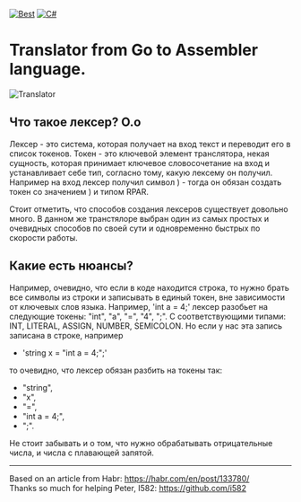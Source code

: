 [![Best](https://img.shields.io/badge/The%20best%20TRANSLATOR-GO-blue)](https://github.com/VasilevMaxim/TranslatorGo)
[![C#](https://img.shields.io/badge/Code%20Style-C%23-blueviolet)](https://docs.microsoft.com/en-us/dotnet/standard/design-guidelines/index?redirectedfrom=MSDN)
# Translator from Go to Assembler language.   


![Translator](https://sun9-37.userapi.com/c858032/v858032731/1890f7/F0RMRY0Npr4.jpg "GO")

## Что такое лексер? О.o

Лексер - это система, которая получает на вход текст и переводит его в список токенов. Токен - это ключевой элемент транслятора, некая сущность, которая принимает ключевое словосочетание на вход и устанавливает себе тип, согласно тому, какую лексему он получил. Например на вход лексер получил символ ) - тогда он обязан создать токен со значением ) и типом RPAR.

Стоит отметить, что способов создания лексеров существует довольно много. В данном же транстялоре выбран один из самых простых и очевидных способов по своей сути и одновременно быстрых по скорости работы.

## Какие есть нюансы?
Например, очевидно, что если в коде находится строка, то нужно брать все символы из строки и записывать в единый токен, вне зависимости от ключевых слов языка. 
Например, 'int a = 4;' лексер разобьет на следующие токены: "int", "a", "=", "4", ";". С соответствующими типами: INT, LITERAL, ASSIGN, NUMBER, SEMICOLON. Но если у нас эта запись записана в строке, например    
- 'string x = "int a = 4;";'    

то очевидно, что лексер обязан разбить на токены так:    
- "string",   
- "x",    
- "=",   
- "int a = 4;",   
- ";".


Не стоит забывать и о том, что нужно обрабатывать отрицательные числа, и числа с плавающей запятой. 

_____

Based on an article from Habr: https://habr.com/en/post/133780/     
Thanks so much for helping Peter, I582: https://github.com/i582
